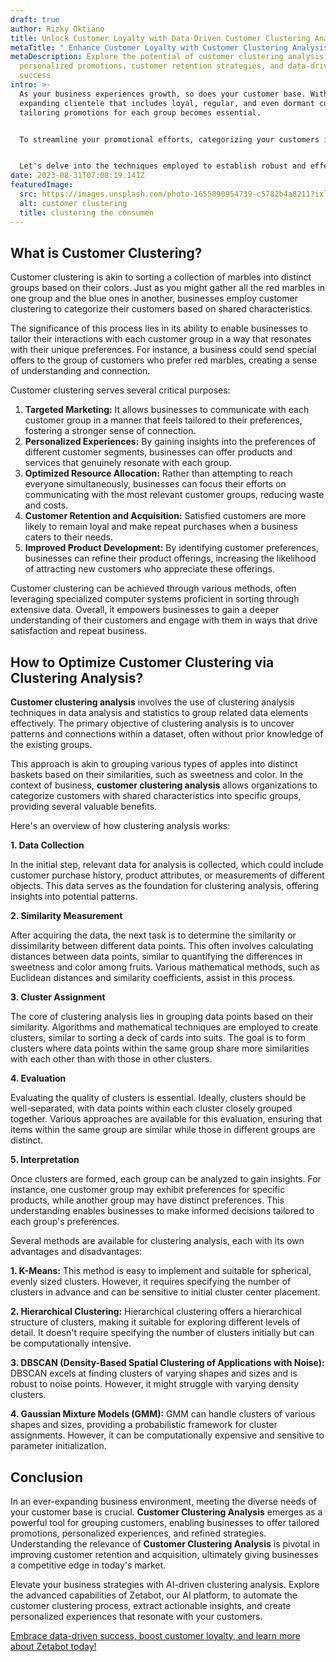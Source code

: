 ```yaml
---
draft: true
author: Rizky Oktiano
title: Unlock Customer Loyalty with Data-Driven Customer Clustering Analysis
metaTitle: " Enhance Customer Loyalty with Customer Clustering Analysis"
metaDescription: Explore the potential of customer clustering analysis for
  personalized promotions, customer retention strategies, and data-driven
  success
intro: >-
  As your business experiences growth, so does your customer base. With an
  expanding clientele that includes loyal, regular, and even dormant customers,
  tailoring promotions for each group becomes essential.


  To streamline your promotional efforts, categorizing your customers into distinct groups is the key. The primary goal is to facilitate the delivery of relevant promotions to each customer segment. According to IBM, customer clustering has the potential to increase customer retention by up to 35% and attract new customers by 25%.


  Let's delve into the techniques employed to establish robust and effective customer clustering methods.
date: 2023-08-31T07:08:19.141Z
featuredImage:
  src: https://images.unsplash.com/photo-1655890954739-c5782b4a8211?ixlib=rb-4.0.3&ixid=M3wxMjA3fDB8MHxwaG90by1wYWdlfHx8fGVufDB8fHx8fA%3D%3D&auto=format&fit=crop&w=1032&q=80
  alt: customer clustering
  title: clustering the consumen
---
```

## W﻿hat is Customer Clustering?

Customer clustering is akin to sorting a collection of marbles into distinct groups based on their colors. Just as you might gather all the red marbles in one group and the blue ones in another, businesses employ customer clustering to categorize their customers based on shared characteristics.

The significance of this process lies in its ability to enable businesses to tailor their interactions with each customer group in a way that resonates with their unique preferences. For instance, a business could send special offers to the group of customers who prefer red marbles, creating a sense of understanding and connection.

Customer clustering serves several critical purposes:

1. **Targeted Marketing:** It allows businesses to communicate with each customer group in a manner that feels tailored to their preferences, fostering a stronger sense of connection.
2. **Personalized Experiences:** By gaining insights into the preferences of different customer segments, businesses can offer products and services that genuinely resonate with each group.
3. **Optimized Resource Allocation:** Rather than attempting to reach everyone simultaneously, businesses can focus their efforts on communicating with the most relevant customer groups, reducing waste and costs.
4. **Customer Retention and Acquisition:** Satisfied customers are more likely to remain loyal and make repeat purchases when a business caters to their needs.
5. **Improved Product Development:** By identifying customer preferences, businesses can refine their product offerings, increasing the likelihood of attracting new customers who appreciate these offerings.

Customer clustering can be achieved through various methods, often leveraging specialized computer systems proficient in sorting through extensive data. Overall, it empowers businesses to gain a deeper understanding of their customers and engage with them in ways that drive satisfaction and repeat business.

## **How to Optimize Customer Clustering via Clustering Analysis?**

**Customer clustering analysis** involves the use of clustering analysis techniques in data analysis and statistics to group related data elements effectively. The primary objective of clustering analysis is to uncover patterns and connections within a dataset, often without prior knowledge of the existing groups.

This approach is akin to grouping various types of apples into distinct baskets based on their similarities, such as sweetness and color. In the context of business, **customer clustering analysis** allows organizations to categorize customers with shared characteristics into specific groups, providing several valuable benefits.

Here's an overview of how clustering analysis works:

**1. Data Collection**

In the initial step, relevant data for analysis is collected, which could include customer purchase history, product attributes, or measurements of different objects. This data serves as the foundation for clustering analysis, offering insights into potential patterns.

**2. Similarity Measurement**

After acquiring the data, the next task is to determine the similarity or dissimilarity between different data points. This often involves calculating distances between data points, similar to quantifying the differences in sweetness and color among fruits. Various mathematical methods, such as Euclidean distances and similarity coefficients, assist in this process.

**3. Cluster Assignment**

The core of clustering analysis lies in grouping data points based on their similarity. Algorithms and mathematical techniques are employed to create clusters, similar to sorting a deck of cards into suits. The goal is to form clusters where data points within the same group share more similarities with each other than with those in other clusters.

**4. Evaluation**

Evaluating the quality of clusters is essential. Ideally, clusters should be well-separated, with data points within each cluster closely grouped together. Various approaches are available for this evaluation, ensuring that items within the same group are similar while those in different groups are distinct.

**5. Interpretation**

Once clusters are formed, each group can be analyzed to gain insights. For instance, one customer group may exhibit preferences for specific products, while another group may have distinct preferences. This understanding enables businesses to make informed decisions tailored to each group's preferences.

Several methods are available for clustering analysis, each with its own advantages and disadvantages:

**1. K-Means:** This method is easy to implement and suitable for spherical, evenly sized clusters. However, it requires specifying the number of clusters in advance and can be sensitive to initial cluster center placement.

**2. Hierarchical Clustering:** Hierarchical clustering offers a hierarchical structure of clusters, making it suitable for exploring different levels of detail. It doesn't require specifying the number of clusters initially but can be computationally intensive.

**3. DBSCAN (Density-Based Spatial Clustering of Applications with Noise):** DBSCAN excels at finding clusters of varying shapes and sizes and is robust to noise points. However, it might struggle with varying density clusters.

**4. Gaussian Mixture Models (GMM):** GMM can handle clusters of various shapes and sizes, providing a probabilistic framework for cluster assignments. However, it can be computationally expensive and sensitive to parameter initialization.

## **Conclusion**

In an ever-expanding business environment, meeting the diverse needs of your customer base is crucial. **Customer Clustering Analysis** emerges as a powerful tool for grouping customers, enabling businesses to offer tailored promotions, personalized experiences, and refined strategies. Understanding the relevance of **Customer Clustering Analysis** is pivotal in improving customer retention and acquisition, ultimately giving businesses a competitive edge in today's market.

Elevate your business strategies with AI-driven clustering analysis. Explore the advanced capabilities of Zetabot, our AI platform, to automate the customer clustering process, extract actionable insights, and create personalized experiences that resonate with your customers. 

[Embrace data-driven success, boost customer loyalty, and learn more about Zetabot today!](https://zetabot.co/)